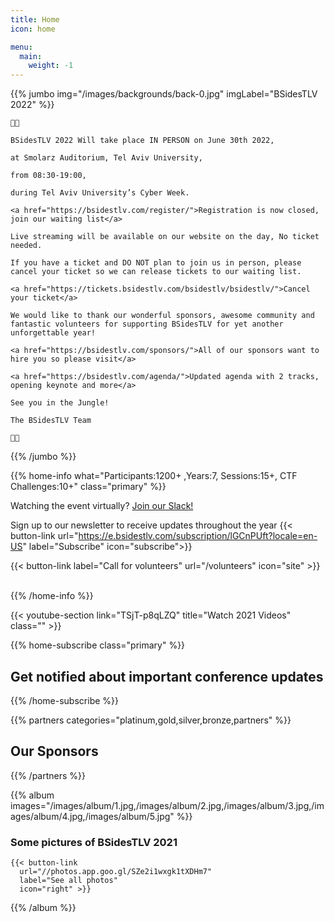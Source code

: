 ```yaml
---
title: Home
icon: home

menu:
  main:
    weight: -1
---
```


{{% jumbo img="/images/backgrounds/back-0.jpg" imgLabel="BSidesTLV 2022" %}}

<p align="justify">

	🌴🐯 

	BSidesTLV 2022 Will take place IN PERSON on June 30th 2022,

	at Smolarz Auditorium, Tel Aviv University,

	from 08:30-19:00,

	during Tel Aviv University’s Cyber Week.

	<a href="https://bsidestlv.com/register/">Registration is now closed, join our waiting list</a>

	Live streaming will be available on our website on the day, No ticket needed.  

	If you have a ticket and DO NOT plan to join us in person, please cancel your ticket so we can release tickets to our waiting list.

	<a href="https://tickets.bsidestlv.com/bsidestlv/bsidestlv/">Cancel your ticket</a>

	We would like to thank our wonderful sponsors, awesome community and fantastic volunteers for supporting BSidesTLV for yet another unforgettable year!

	<a href="https://bsidestlv.com/sponsors/">All of our sponsors want to hire you so please visit</a>

	<a href="https://bsidestlv.com/agenda/">Updated agenda with 2 tracks, opening keynote and more</a>

	See you in the Jungle!

	The BSidesTLV Team

	🌴🦁

</p> 

{{% /jumbo %}}

{{% home-info what="Participants:1200+ ,Years:7, Sessions:15+, CTF Challenges:10+" class="primary" %}}


Watching the event virtually? [Join our Slack!](https://slack.bsidstlv.com)

Sign up to our newsletter to receive updates throughout the year
{{< button-link url="https://e.bsidestlv.com/subscription/lGCnPUft?locale=en-US" label="Subscribe" icon="subscribe">}}

<!--{{< button-link label="Register Here!" url="/register" icon="external" >}} -->
<!-- {{< button-link label="Call for speakers" url="https://cfp.bsidestlv.com" icon="cfp" >}} -->
<!--{{< button-link label="Call for sponsors" url="/sponsors" icon="alert" >}} -->
{{< button-link label="Call for volunteers" url="/volunteers" icon="site" >}}
&nbsp;
&nbsp;

{{% /home-info %}}

{{< youtube-section link="TSjT-p8qLZQ" title="Watch 2021 Videos" class="" >}}

{{% home-subscribe  class="primary" %}}

## Get notified about important conference updates

{{% /home-subscribe %}}

{{% partners categories="platinum,gold,silver,bronze,partners" %}}

## Our Sponsors

{{% /partners %}}

{{% album images="/images/album/1.jpg,/images/album/2.jpg,/images/album/3.jpg,/images/album/4.jpg,/images/album/5.jpg" %}}

### Some pictures of **BSidesTLV 2021**

    {{< button-link
      url="//photos.app.goo.gl/SZe2i1wxgk1tXDHm7"
      label="See all photos"
      icon="right" >}}

{{% /album  %}}
